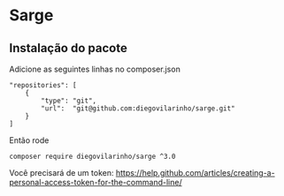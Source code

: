 # Sarge

## Instalação do pacote

Adicione as seguintes linhas no composer.json

    "repositories": [
        {
            "type": "git",
            "url":  "git@github.com:diegovilarinho/sarge.git"
        }
    ]
    
Então rode

    composer require diegovilarinho/sarge ^3.0


Você precisará de um token: https://help.github.com/articles/creating-a-personal-access-token-for-the-command-line/

